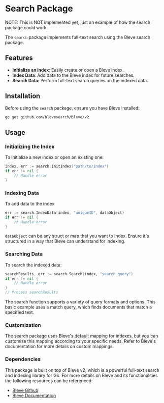 # Search Package

NOTE: This is NOT implemented yet, just an example of how the search package could work.

The `search` package implements full-text search using the Bleve search package.

## Features

- **Initialize an Index**: Easily create or open a Bleve index.
- **Index Data**: Add data to the Bleve index for future searches.
- **Search Data**: Perform full-text search queries on the indexed data.

## Installation

Before using the `search` package, ensure you have Bleve installed:

```bash
go get github.com/blevesearch/bleve/v2
```

## Usage

### Initializing the Index

To initialize a new index or open an existing one:

```go
index, err := search.InitIndex("path/to/index")
if err != nil {
    // Handle error
}
```

### Indexing Data

To add data to the index:

```go
err := search.IndexData(index, "uniqueID", dataObject)
if err != nil {
    // Handle error
}
```

`dataObject` can be any struct or map that you want to index. Ensure it's structured in a way that Bleve can understand for indexing.

### Searching Data

To search the indexed data:

```go
searchResults, err := search.Search(index, "search query")
if err != nil {
    // Handle error
}
// Process searchResults
```

The search function supports a variety of query formats and options. This basic example uses a match query, which finds documents that match a specified text.

### Customization

The search package uses Bleve's default mapping for indexes, but you can customize this mapping according to your specific needs. Refer to Bleve's documentation for more details on custom mappings.

### Dependencies

This package is built on top of Bleve v2, which is a powerful full-text search and indexing library for Go.
For more details on Bleve and its functionalities the following resources can be referenced:
- [Bleve Github](https://github.com/blevesearch/bleve)
- [Bleve Documentation](https://blevesearch.com/docs/Home/)